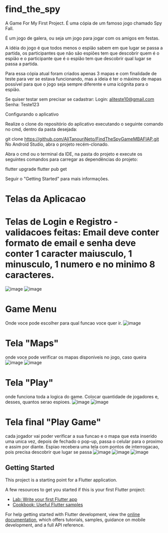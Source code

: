 # find_the_spy

A Game For My First Project.
É uma cópia de um famoso jogo chamado Spy Fall.

É um jogo de galera, ou seja um jogo para jogar com os amigos em festas.

A idéia do jogo é que todos menos o espião sabem em que lugar se passa a partida, os participantes que não são espiões tem que descobrir quem é o espião e o participante que é o espião tem que descobrir qual lugar se passa a partida.

Para essa cópia atual foram criados apenas 3 mapas e com finalidade de teste para ver se estava funcionando, mas a ideia é ter o máximo de mapas possível para que o jogo seja sempre diferente e uma icógnita para o espião.

Se quiser testar sem precisar se cadastrar:
Login: aliteste10@gmail.com
Senha: Teste123

Configurando o aplicativo

Realize o clone do repositório do aplicativo executando o seguinte comando no cmd, dentro da pasta desejada:

git clone https://github.com/AliTanouriNeto/FindTheSpyGameMBAFIAP.git
No Android Studio, abra o projeto recém-clonado.

Abra o cmd ou o terminal da IDE, na pasta do projeto e execute os seguintes comandos para carregar as dependências do projeto:

flutter upgrade
flutter pub get

Seguir o "Getting Started" para mais informações.

# Telas da Aplicacao
# Telas de Login e Registro - validacoes feitas: Email deve conter formato de email e senha deve conter 1 caracter maiusculo, 1 minusculo, 1 numero e no minimo 8 caracteres.
![image](https://user-images.githubusercontent.com/104680404/204341998-3608566b-1a03-4757-9839-b6627022ae2d.png)
![image](https://user-images.githubusercontent.com/104680404/204342048-dbdcde00-c0d3-459f-9a93-682c81356870.png)

# Game Menu
Onde voce pode escolher para qual funcao voce quer ir.
![image](https://user-images.githubusercontent.com/104680404/204342586-8d210474-6c8c-4fa6-8705-80532469f6e0.png)

# Tela "Maps"
onde voce pode verificar os mapas disponiveis no jogo, caso queira
![image](https://user-images.githubusercontent.com/104680404/204342735-2428a728-5f51-45a1-8516-b9add9023659.png)
![image](https://user-images.githubusercontent.com/104680404/204342804-d0b0e4b1-cbd9-4622-bd25-e6c61ba40111.png)

# Tela "Play"
onde funciona toda a logica do game. Colocar quantidade de jogadores e, desses, quantos serao espioes.
![image](https://user-images.githubusercontent.com/104680404/204342990-38f8602b-2d47-42cb-b7fe-a2f392cf7cca.png)
![image](https://user-images.githubusercontent.com/104680404/204343047-4086abee-c6c5-4136-8de6-65501ef3a88b.png)

# Tela final "Play Game"
cada jogador vai poder verificar a sua funcao e o mapa que esta inserido uma unica vez, depois de fechado o pop-up, passa o celular para o proximo e assim por diante.
Espiao recebera uma tela com pontos de interrogacao, pois precisa descobrir que lugar se passa
![image](https://user-images.githubusercontent.com/104680404/204343115-45dc0c7f-fae4-4a96-91ec-da16330e9069.png)
![image](https://user-images.githubusercontent.com/104680404/204343473-89a4dc7e-cdf6-4586-be4a-e595a3f97c70.png)
![image](https://user-images.githubusercontent.com/104680404/204343445-7377a2cf-4f4f-45af-8eae-643bcaa7ae02.png)


## Getting Started

This project is a starting point for a Flutter application.

A few resources to get you started if this is your first Flutter project:

- [Lab: Write your first Flutter app](https://docs.flutter.dev/get-started/codelab)
- [Cookbook: Useful Flutter samples](https://docs.flutter.dev/cookbook)

For help getting started with Flutter development, view the
[online documentation](https://docs.flutter.dev/), which offers tutorials,
samples, guidance on mobile development, and a full API reference.
